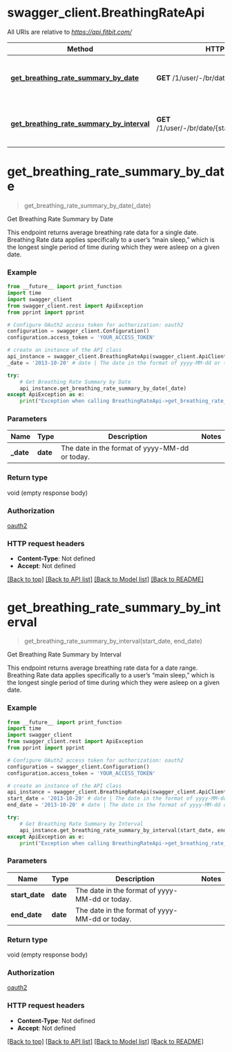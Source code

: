 # swagger_client.BreathingRateApi

All URIs are relative to *https://api.fitbit.com/*

| Method                                                                                                   | HTTP request                                         | Description                            |
| -------------------------------------------------------------------------------------------------------- | ---------------------------------------------------- | -------------------------------------- |
| [**get_breathing_rate_summary_by_date**](BreathingRateApi.md#get_breathing_rate_summary_by_date)         | **GET** /1/user/-/br/date/{date}.json                | Get Breathing Rate Summary by Date     |
| [**get_breathing_rate_summary_by_interval**](BreathingRateApi.md#get_breathing_rate_summary_by_interval) | **GET** /1/user/-/br/date/{startDate}/{endDate}.json | Get Breathing Rate Summary by Interval |

# **get_breathing_rate_summary_by_date**

> get_breathing_rate_summary_by_date(\_date)

Get Breathing Rate Summary by Date

This endpoint returns average breathing rate data for a single date. Breathing Rate data applies specifically to a user’s “main sleep,” which is the longest single period of time during which they were asleep on a given date.

### Example

```python
from __future__ import print_function
import time
import swagger_client
from swagger_client.rest import ApiException
from pprint import pprint

# Configure OAuth2 access token for authorization: oauth2
configuration = swagger_client.Configuration()
configuration.access_token = 'YOUR_ACCESS_TOKEN'

# create an instance of the API class
api_instance = swagger_client.BreathingRateApi(swagger_client.ApiClient(configuration))
_date = '2013-10-20' # date | The date in the format of yyyy-MM-dd or today.

try:
    # Get Breathing Rate Summary by Date
    api_instance.get_breathing_rate_summary_by_date(_date)
except ApiException as e:
    print("Exception when calling BreathingRateApi->get_breathing_rate_summary_by_date: %s\n" % e)
```

### Parameters

| Name       | Type     | Description                                    | Notes |
| ---------- | -------- | ---------------------------------------------- | ----- |
| **\_date** | **date** | The date in the format of yyyy-MM-dd or today. |

### Return type

void (empty response body)

### Authorization

[oauth2](../README.md#oauth2)

### HTTP request headers

- **Content-Type**: Not defined
- **Accept**: Not defined

[[Back to top]](#) [[Back to API list]](../README.md#documentation-for-api-endpoints) [[Back to Model list]](../README.md#documentation-for-models) [[Back to README]](../README.md)

# **get_breathing_rate_summary_by_interval**

> get_breathing_rate_summary_by_interval(start_date, end_date)

Get Breathing Rate Summary by Interval

This endpoint returns average breathing rate data for a date range. Breathing Rate data applies specifically to a user’s “main sleep,” which is the longest single period of time during which they were asleep on a given date.

### Example

```python
from __future__ import print_function
import time
import swagger_client
from swagger_client.rest import ApiException
from pprint import pprint

# Configure OAuth2 access token for authorization: oauth2
configuration = swagger_client.Configuration()
configuration.access_token = 'YOUR_ACCESS_TOKEN'

# create an instance of the API class
api_instance = swagger_client.BreathingRateApi(swagger_client.ApiClient(configuration))
start_date = '2013-10-20' # date | The date in the format of yyyy-MM-dd or today.
end_date = '2013-10-20' # date | The date in the format of yyyy-MM-dd or today.

try:
    # Get Breathing Rate Summary by Interval
    api_instance.get_breathing_rate_summary_by_interval(start_date, end_date)
except ApiException as e:
    print("Exception when calling BreathingRateApi->get_breathing_rate_summary_by_interval: %s\n" % e)
```

### Parameters

| Name           | Type     | Description                                    | Notes |
| -------------- | -------- | ---------------------------------------------- | ----- |
| **start_date** | **date** | The date in the format of yyyy-MM-dd or today. |
| **end_date**   | **date** | The date in the format of yyyy-MM-dd or today. |

### Return type

void (empty response body)

### Authorization

[oauth2](../README.md#oauth2)

### HTTP request headers

- **Content-Type**: Not defined
- **Accept**: Not defined

[[Back to top]](#) [[Back to API list]](../README.md#documentation-for-api-endpoints) [[Back to Model list]](../README.md#documentation-for-models) [[Back to README]](../README.md)
